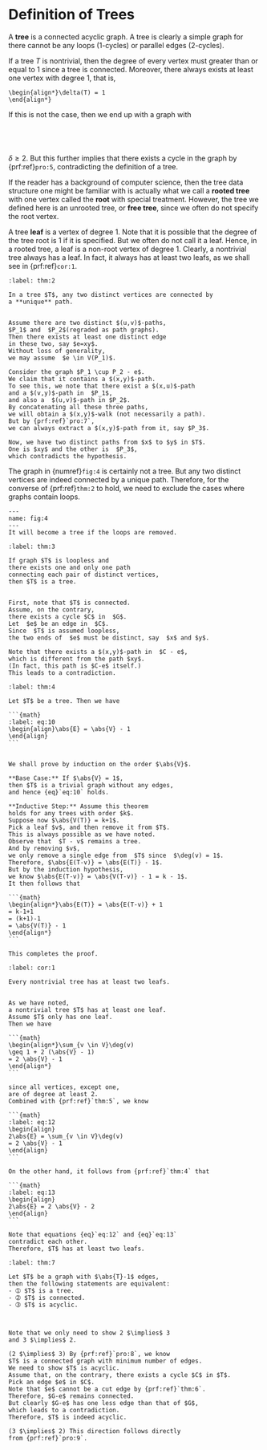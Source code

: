 
```{index} tree
```
# Definition of Trees

A **tree** is a connected acyclic graph.
A tree is clearly a simple graph for there cannot be any loops (1-cycles)
or parallel edges (2-cycles).

If a tree $T$ is nontrivial, then the degree of every vertex
must greater than or equal to 1 since a tree is connected.
Moreover, there always exists at least one vertex with degree 1,
that is,

```{math}
\begin{align*}\delta(T) = 1
\end{align*}
```

If this is not the case, then we end up with a graph with

```{index} rooted tree
```

```{index} root of a tree
```

```{index} free tree
```

```{index} leaf
```
$\delta \geq 2$.
But this further implies that there exists a cycle
in the graph by {prf:ref}`pro:5`,
contradicting the definition of a tree.

If the reader has a background of computer science,
then the tree data structure one might be familiar with
is actually what we call a **rooted tree**
with one vertex called the **root**
with special treatment.
However, the tree we defined here is an unrooted tree,
or **free tree**,
since we often do not specify the root vertex.

A tree **leaf** is a vertex of degree 1.
Note that it is possible that the degree of the tree root is 1
if it is specified.
But we often do not call it a leaf.
Hence, in a rooted tree, a leaf is a non-root vertex of degree 1.
Clearly, a nontrivial tree always has a leaf.
In fact, it always has at least two leafs,
as we shall see in {prf:ref}`cor:1`.




````{prf:theorem}
:label: thm:2

In a tree $T$, any two distinct vertices are connected by
a **unique** path.

````

````{prf:proof}

Assume there are two distinct $(u,v)$-paths,
$P_1$ and  $P_2$(regraded as path graphs).
Then there exists at least one distinct edge
in these two, say $e=xy$.
Without loss of generality,
we may assume  $e \in V(P_1)$.

Consider the graph $P_1 \cup P_2 - e$.
We claim that it contains a $(x,y)$-path.
To see this, we note that there exist a $(x,u)$-path
and a $(v,y)$-path in  $P_1$,
and also a  $(u,v)$-path in $P_2$.
By concatenating all these three paths,
we will obtain a $(x,y)$-walk (not necessarily a path).
But by {prf:ref}`pro:7`,
we can always extract a $(x,y)$-path from it, say $P_3$.

Now, we have two distinct paths from $x$ to $y$ in $T$.
One is $xy$ and the other is  $P_3$,
which contradicts the hypothesis.

````

The graph in {numref}`fig:4` is certainly not a tree.
But any two distinct vertices are indeed connected by
a unique path.
Therefore, for the converse of {prf:ref}`thm:2` to hold,
we need to exclude the cases where graphs contain loops.


```{figure} /figures/g-004.png
---
name: fig:4
---
It will become a tree if the loops are removed.

```

````{prf:theorem}
:label: thm:3

If graph $T$ is loopless and
there exists one and only one path
connecting each pair of distinct vertices,
then $T$ is a tree.

````

````{prf:proof}

First, note that $T$ is connected.
Assume, on the contrary,
there exists a cycle $C$ in  $G$.
Let  $e$ be an edge in  $C$.
Since  $T$ is assumed loopless,
the two ends of  $e$ must be distinct, say  $x$ and $y$.

Note that there exists a $(x,y)$-path in  $C - e$,
which is different from the path $xy$.
(In fact, this path is $C-e$ itself.)
This leads to a contradiction.

````

````{prf:theorem}
:label: thm:4

Let $T$ be a tree. Then we have

```{math}
:label: eq:10
\begin{align}\abs{E} = \abs{V} - 1
\end{align}
```

````

````{prf:proof}

We shall prove by induction on the order $\abs{V}$.

**Base Case:** If $\abs{V} = 1$,
then $T$ is a trivial graph without any edges,
and hence {eq}`eq:10` holds.

**Inductive Step:** Assume this theorem
holds for any trees with order $k$.
Suppose now $\abs{V(T)} = k+1$.
Pick a leaf $v$, and then remove it from $T$.
This is always possible as we have noted.
Observe that  $T - v$ remains a tree.
And by removing $v$,
we only remove a single edge from  $T$ since  $\deg(v) = 1$.
Therefore, $\abs{E(T-v)} = \abs{E(T)} - 1$.
But by the induction hypothesis,
we know $\abs{E(T-v)} = \abs{V(T-v)} - 1 = k - 1$.
It then follows that

```{math}
\begin{align*}\abs{E(T)} = \abs{E(T-v)} + 1
= k-1+1
= (k+1)-1
= \abs{V(T)} - 1
\end{align*}
```

This completes the proof.

````

````{prf:corollary}
:label: cor:1

Every nontrivial tree has at least two leafs.

````

````{prf:proof}

As we have noted,
a nontrivial tree $T$ has at least one leaf.
Assume $T$ only has one leaf.
Then we have

```{math}
\begin{align*}\sum_{v \in V}\deg(v)
\geq 1 + 2 (\abs{V} - 1)
= 2 \abs{V} - 1
\end{align*}
```

since all vertices, except one,
are of degree at least 2.
Combined with {prf:ref}`thm:5`, we know

```{math}
:label: eq:12
\begin{align}
2\abs{E} = \sum_{v \in V}\deg(v)
= 2 \abs{V} - 1
\end{align}
```

On the other hand, it follows from {prf:ref}`thm:4` that

```{math}
:label: eq:13
\begin{align}
2\abs{E} = 2 \abs{V} - 2
\end{align}
```

Note that equations {eq}`eq:12` and {eq}`eq:13`
contradict each other.
Therefore, $T$ has at least two leafs.

````

````{prf:theorem}
:label: thm:7

Let $T$ be a graph with $\abs{T}-1$ edges,
then the following statements are equivalent:
- ➀ $T$ is a tree.
- ➁ $T$ is connected.
- ➂ $T$ is acyclic.


````

````{prf:proof}

Note that we only need to show 2 $\implies$ 3
and 3 $\implies$ 2.

(2 $\implies$ 3) By {prf:ref}`pro:8`, we know
$T$ is a connected graph with minimum number of edges.
We need to show $T$ is acyclic.
Assume that, on the contrary, there exists a cycle $C$ in $T$.
Pick an edge $e$ in $C$.
Note that $e$ cannot be a cut edge by {prf:ref}`thm:6`.
Therefore, $G-e$ remains connected.
But clearly $G-e$ has one less edge than that of $G$,
which leads to a contradiction.
Therefore, $T$ is indeed acyclic.

(3 $\implies$ 2) This direction follows directly
from {prf:ref}`pro:9`.

````
